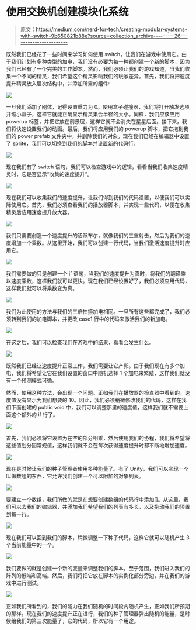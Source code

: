 # 使用交换机创建模块化系统

> 原文：<https://medium.com/nerd-for-tech/creating-modular-systems-with-switch-9b650821b88e?source=collection_archive---------26----------------------->

既然我们已经花了一些时间来学习如何使用 switch，让我们在游戏中使用它。由于我们计划有多种类型的加电，我们没有必要为每一种都创建一个新的脚本，因为我们已经有了一个完美的工作脚本。然而，我们必须让我们的游戏知道，当我们收集一个不同的精灵，我们希望这个精灵影响我们的玩家差异。首先，我们将把速度提升精灵放入层次结构中，并添加所需的组件:

![](img/da0d63ef346b3d596385642af7c59718.png)

一旦我们添加了刚体，记得设置重力为 0。使用盒子碰撞器，我们将打开触发选项并缩小盒子，这样它就能正确显示精灵集合半径的大小。同样，我们应该应用 powerup 标签，并把它放在前景层，这样它就不会消失在星星后面。接下来，我们将快速设置我们的动画。最后，我们将应用我们的 powerup 脚本，把它拖到我们的 power prefab 文件夹中，并删除我们的对象。现在我们已经在编辑器中设置了 sprite，我们可以切换到我们的脚本并设置新的代码行:

![](img/253e87b1351eb37d5f95521e92a45c8b.png)

现在我们有了 switch 语句，我们可以检查游戏中的逻辑，看看当我们收集速度精灵时，它是否显示“收集的速度提升”。

![](img/cb6be015f62d679b808e93eea8a90d80.png)

现在我们可以收集我们的速度提升，让我们得到我们的代码设置，以便我们可以实际使用它。首先，我们必须查看我们的播放器脚本，并实现一些代码，以便在收集精灵后应用速度提升放大器。

![](img/edd57e0cd94ed7f5e43ba006d74b7126.png)

我们只需要创造一个速度提升的活跃布尔，就像我们的三重射击，然后为我们的速度增加一个乘数。从这里开始，我们可以创建一行代码，当我们激活速度提升时应用它。

![](img/35d38c2f3c7ca05d5731c32ac668b9a9.png)

我们需要做的只是创建一个 if 语句，当我们的速度提升为真时，将我们的翻译乘以速度乘数，这样我们就可以更快。现在我们已经设置好了，我们必须应用代码，这样我们就可以将乘数变为真。

![](img/eeb4e642c5396113ffcd88b91f6c4998.png)

我们为此使用的方法与我们的三倍拍摄加电相同。一旦所有这些都完成了，我们必须转到我们的加电脚本，并更改 case1 行中的代码来激活我们的新加电。

![](img/1bd01b8842e8f6862614b1a2ff1dc6f7.png)

在这之后，我们可以检查我们在游戏中的结果，看看会发生什么。

![](img/f1ceb0edad2bac62b81d34a28ba55d96.png)

既然我们已经让速度提升正常工作，我们需要让它产卵。由于我们现在有多个加电，我们将希望让它在我们设置的窗口中随机选择 1 个加电来繁殖，这样我们就没有一个预测模式可循。

然而，使用这种方法，会出现一个问题。正如我们在播放器的检查器中看到的，速度值没有显示为我们想要的 10。因此，我们必须稍微修改我们的代码，这样在我们下面创建的 public void 中，我们可以调整那里的速度值，这样我们就不需要上面这个额外的 if 行了。

![](img/16919acb168bff60ff11e3b9c3c374c4.png)

首先，我们必须将它设置为在空的部分相乘，然后使用我们的协程，我们将希望将这些值划分回常规值，这样我们就不会在每次获得速度提升时都不断地增加速度。

![](img/529241644ba0b5e193a7be11efa71b40.png)

现在是时候让我们的种子管理者使用多种能量了。有了 Unity，我们可以实现一个叫做数组的东西，它允许我们创建一个可以附加的对象列表。

![](img/d0e9d1e852e7ec8e7ae03726dd7533cf.png)

要建立一个数组，我们所做的就是在想要创建数组的代码行中添加[]。从这里，我们可以去我们的编辑器，并添加我们希望我们的列表有多长，以及拖动我们的预置到每一行。

![](img/35c40e6424e8fcbebb10033f06ebfec5.png)

现在我们可以回到我们的脚本，稍微调整一下种子代码，这样它就可以随机产生 3 个当前能量中的一个。

![](img/323b742e40b0f57982fad179387b2fa9.png)

我们要做的就是创建一个新的变量来调整我们的脚本。至于范围，我们进入我们的阵列的低端和高端。然后，我们将把它放在脚本的实例化部分旁边，并在我们的游戏中进行测试。

![](img/81cc674f32c32d101da55555b71301bb.png)

正如我们所看到的，我们的能力在我们随机的时间段内随机产生，正如我们所预期的那样。现在我们的速度提升正在进行，我们的种子管理器弹出随机的能量，是时候给我们的第三次能量了，它的代码，所以它有一个用途。